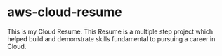 # aws-cloud-resume

This is my Cloud Resume. This Resume is a multiple step project which helped build and demonstrate skills fundamental to pursuing a career in Cloud. 
